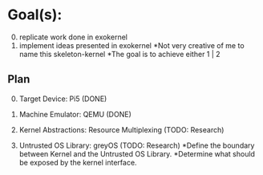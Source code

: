 # Goal(s):
0. replicate work done in exokernel
1. implement ideas presented in exokernel
*Not very creative of me to name this skeleton-kernel
*The goal is to achieve either 1 | 2

## Plan
0. Target Device:           Pi5                                     (DONE)
1. Machine Emulator:        QEMU                                    (DONE)

2. Kernel Abstractions:     Resource Multiplexing                   (TODO: Research)
3. Untrusted OS Library:    greyOS                                  (TODO: Research)
*Define the boundary between Kernel and the Untrusted OS Library.
*Determine what should be exposed by the kernel interface.


